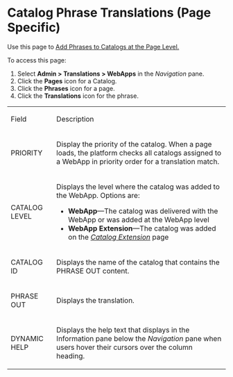 # Catalog Phrase Translations (Page Specific)

<div class="use">

Use this page to [Add Phrases to Catalogs at the Page
Level.](../Use_Cases/Add_Phrases_to_Catalogs.htm)

</div>

To access this page:

1.  Select **Admin \> Translations \> WebApps** in the *Navigation*
    pane.
2.  Click the **Pages** icon for a Catalog.
3.  Click the **Phrases** icon for a page.
4.  Click the **Translations** icon for the phrase.

<table>
<tbody>
<tr class="odd">
<td><p>Field</p></td>
<td><p>Description</p></td>
</tr>
<tr class="even">
<td><p>PRIORITY</p></td>
<td><p>Display the priority of the catalog. When a page loads, the platform checks all catalogs assigned to a WebApp in priority order for a translation match.</p></td>
</tr>
<tr class="odd">
<td><p>CATALOG LEVEL</p></td>
<td><p>Displays the level where the catalog was added to the WebApp. Options are:</p>
<ul>
<li><strong>WebApp</strong>—The catalog was delivered with the WebApp or was added at the WebApp level</li>
<li><strong>WebApp Extension</strong>—The catalog was added on the <em><a href="Catalog_Extension.htm">Catalog Extension</a></em> page</li>
</ul></td>
</tr>
<tr class="even">
<td><p>CATALOG ID</p></td>
<td><p>Displays the name of the catalog that contains the PHRASE OUT content.</p></td>
</tr>
<tr class="odd">
<td><p>PHRASE OUT</p></td>
<td><p>Displays the translation.</p></td>
</tr>
<tr class="even">
<td><p>DYNAMIC HELP</p></td>
<td><p>Displays the help text that displays in the Information pane below the <em>Navigation</em> pane when users hover their cursors over the column heading.</p></td>
</tr>
</tbody>
</table>
